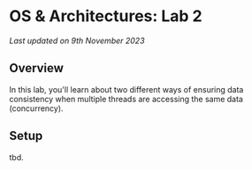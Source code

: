 # OS & Architectures: Lab 2

*Last updated on 9th November 2023*

## Overview
In this lab, you'll learn about two different ways of ensuring data consistency when multiple threads are accessing the same data (concurrency).

## Setup
tbd.